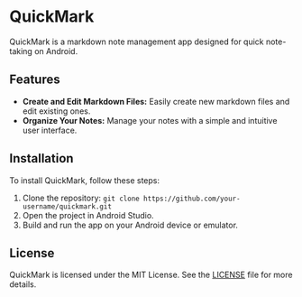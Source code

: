 
# QuickMark

QuickMark is a markdown note management app designed for quick note-taking on Android.

## Features

- **Create and Edit Markdown Files:** Easily create new markdown files and edit existing ones.
- **Organize Your Notes:** Manage your notes with a simple and intuitive user interface.

## Installation

To install QuickMark, follow these steps:
1. Clone the repository: `git clone https://github.com/your-username/quickmark.git`
2. Open the project in Android Studio.
3. Build and run the app on your Android device or emulator.

## License

QuickMark is licensed under the MIT License. See the [LICENSE](./LICENSE) file for more details.
